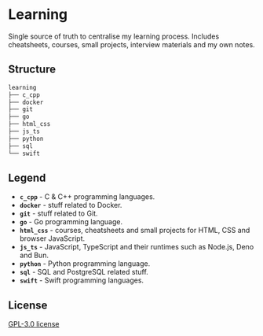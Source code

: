 # Learning

Single source of truth to centralise my learning process. Includes cheatsheets, courses, small projects, interview materials and my own notes.

## Structure
```bash
learning
├── c_cpp
├── docker
├── git
├── go
├── html_css
├── js_ts
├── python
├── sql
└── swift
```

## Legend
- **``c_cpp``** - C & C++ programming languages.
- **``docker``** - stuff related to Docker.
- **``git``** - stuff related to Git.
- **``go``** - Go programming language.
- **``html_css``** - courses, cheatsheets and small projects for HTML, CSS and browser JavaScript.
- **``js_ts``** - JavaScript, TypeScript and their runtimes such as Node.js, Deno and Bun.
- **``python``** - Python programming language.
- **``sql``** - SQL and PostgreSQL related stuff.
- **``swift``** - Swift programming languages.

## License
[GPL-3.0 license](https://www.gnu.org/licenses/quick-guide-gplv3.html)